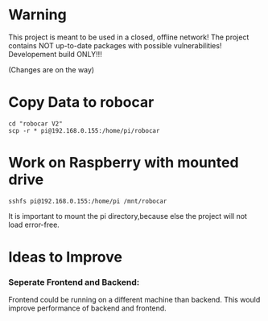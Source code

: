 # Warning
 This project is meant to be used in a closed, offline network! 
 The project contains NOT up-to-date packages with possible vulnerabilities!
 Developement build ONLY!!!

(Changes are on the way)
 
 # Copy Data to robocar
```
cd "robocar V2"
scp -r * pi@192.168.0.155:/home/pi/robocar
```
# Work on Raspberry with mounted drive
```
sshfs pi@192.168.0.155:/home/pi /mnt/robocar
```
It is important to mount the pi directory,because else the project
will not load error-free.

 # Ideas to Improve
 ### Seperate Frontend and Backend:
Frontend could be running on a different machine than backend. This would improve performance of backend and frontend.
